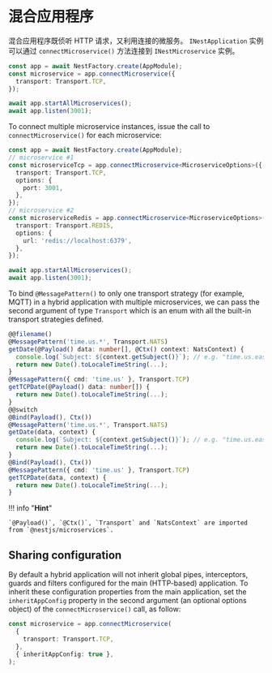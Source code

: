 # 混合应用程序

混合应用程序既侦听 HTTP 请求，又利用连接的微服务。
`INestApplication` 实例可以通过 `connectMicroservice()` 方法连接到 `INestMicroservice` 实例。

```typescript
const app = await NestFactory.create(AppModule);
const microservice = app.connectMicroservice({
  transport: Transport.TCP,
});

await app.startAllMicroservices();
await app.listen(3001);
```

To connect multiple microservice instances, issue the call to `connectMicroservice()` for each microservice:

```typescript
const app = await NestFactory.create(AppModule);
// microservice #1
const microserviceTcp = app.connectMicroservice<MicroserviceOptions>({
  transport: Transport.TCP,
  options: {
    port: 3001,
  },
});
// microservice #2
const microserviceRedis = app.connectMicroservice<MicroserviceOptions>({
  transport: Transport.REDIS,
  options: {
    url: 'redis://localhost:6379',
  },
});

await app.startAllMicroservices();
await app.listen(3001);
```

To bind `@MessagePattern()` to only one transport strategy (for example, MQTT) in a hybrid application with multiple microservices, we can pass the second argument of type `Transport` which is an enum with all the built-in transport strategies defined.

```typescript
@@filename()
@MessagePattern('time.us.*', Transport.NATS)
getDate(@Payload() data: number[], @Ctx() context: NatsContext) {
  console.log(`Subject: ${context.getSubject()}`); // e.g. "time.us.east"
  return new Date().toLocaleTimeString(...);
}
@MessagePattern({ cmd: 'time.us' }, Transport.TCP)
getTCPDate(@Payload() data: number[]) {
  return new Date().toLocaleTimeString(...);
}
@@switch
@Bind(Payload(), Ctx())
@MessagePattern('time.us.*', Transport.NATS)
getDate(data, context) {
  console.log(`Subject: ${context.getSubject()}`); // e.g. "time.us.east"
  return new Date().toLocaleTimeString(...);
}
@Bind(Payload(), Ctx())
@MessagePattern({ cmd: 'time.us' }, Transport.TCP)
getTCPDate(data, context) {
  return new Date().toLocaleTimeString(...);
}
```

!!! info "**Hint**"

    `@Payload()`, `@Ctx()`, `Transport` and `NatsContext` are imported from `@nestjs/microservices`.

## Sharing configuration

By default a hybrid application will not inherit global pipes, interceptors, guards and filters configured for the main (HTTP-based) application.
To inherit these configuration properties from the main application, set the `inheritAppConfig` property in the second argument (an optional options object) of the `connectMicroservice()` call, as follow:

```typescript
const microservice = app.connectMicroservice(
  {
    transport: Transport.TCP,
  },
  { inheritAppConfig: true },
);
```
